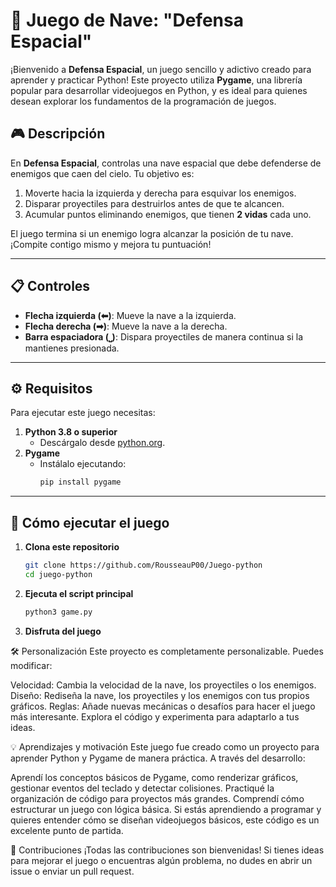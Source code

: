 # 🚀 Juego de Nave: "Defensa Espacial"  

¡Bienvenido a **Defensa Espacial**, un juego sencillo y adictivo creado para aprender y practicar Python! Este proyecto utiliza **Pygame**, una librería popular para desarrollar videojuegos en Python, y es ideal para quienes desean explorar los fundamentos de la programación de juegos.  

## 🎮 Descripción  

En **Defensa Espacial**, controlas una nave espacial que debe defenderse de enemigos que caen del cielo. Tu objetivo es:  
1. Moverte hacia la izquierda y derecha para esquivar los enemigos.  
2. Disparar proyectiles para destruirlos antes de que te alcancen.  
3. Acumular puntos eliminando enemigos, que tienen **2 vidas** cada uno.  

El juego termina si un enemigo logra alcanzar la posición de tu nave. ¡Compite contigo mismo y mejora tu puntuación!  

---

## 📋 Controles  

- **Flecha izquierda (⬅)**: Mueve la nave a la izquierda.  
- **Flecha derecha (➡)**: Mueve la nave a la derecha.  
- **Barra espaciadora (⎵)**: Dispara proyectiles de manera continua si la mantienes presionada.  

---

## ⚙️ Requisitos  

Para ejecutar este juego necesitas:  

1. **Python 3.8 o superior**  
   - Descárgalo desde [python.org](https://www.python.org/).  
2. **Pygame**  
   - Instálalo ejecutando:  
     ```bash
     pip install pygame
     ```  

---

## 🚀 Cómo ejecutar el juego  

1. **Clona este repositorio**  
   ```bash
   git clone https://github.com/RousseauP00/Juego-python
   cd juego-python

2. **Ejecuta el script principal**
    ```bash
    python3 game.py

3. **Disfruta del juego**

🛠️ Personalización
Este proyecto es completamente personalizable. Puedes modificar:

Velocidad: Cambia la velocidad de la nave, los proyectiles o los enemigos.
Diseño: Rediseña la nave, los proyectiles y los enemigos con tus propios gráficos.
Reglas: Añade nuevas mecánicas o desafíos para hacer el juego más interesante.
Explora el código y experimenta para adaptarlo a tus ideas.

💡 Aprendizajes y motivación
Este juego fue creado como un proyecto para aprender Python y Pygame de manera práctica. A través del desarrollo:

Aprendí los conceptos básicos de Pygame, como renderizar gráficos, gestionar eventos del teclado y detectar colisiones.
Practiqué la organización de código para proyectos más grandes.
Comprendí cómo estructurar un juego con lógica básica.
Si estás aprendiendo a programar y quieres entender cómo se diseñan videojuegos básicos, este código es un excelente punto de partida.

🤝 Contribuciones
¡Todas las contribuciones son bienvenidas! Si tienes ideas para mejorar el juego o encuentras algún problema, no dudes en abrir un issue o enviar un pull request.


